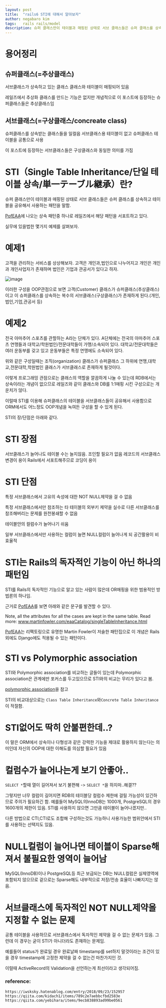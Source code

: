 ```yaml
---
layout: post
title:  "rails6 STI에 대해서 알아보자"
author: negabaro kim
tags:	rails rails/model
description: 슈퍼 클래스만이 테이블과 매핑된 상태로 서브 클래스들은 슈퍼 클래스를 상속하고 테이블도 공유해서 사용하는 패턴을 말함.
---
```


# 용어정리

## 슈퍼클래스(=추상클래스)

서브클래스가 상속하고 있는 클래스
클래스와 테이블이 매핑되어 있음

레일즈에서 추상화 클래스를 만드는 기능은 없지만
개념적으로 이 포스트에 등장하는 슈퍼클래스들은 추상클래스임

## 서브클래스(=구상클래스/concreate class)

슈퍼클래스를 상속받는 클래스들을 일컬음
서브클래스용 테이블이 없고 슈퍼클래스 테이블을 공통으로 사용

이 포스트에 등장하는 서브클래스들은 구상클래스와 동일한 의미를 가짐


# STI（Single Table Inheritance/단일 테이블 상속/単一テーブル継承）란?

슈퍼 클래스만이 테이블과 매핑된 상태로 
서브 클래스들은 슈퍼 클래스를 상속하고 테이블을 공유해서 사용하는 패턴을 말함.

[PofEAA]에 나오는 상속 패턴중 하나로 레일즈에서 해당 패턴을 서포트하고 있다.


실무에 있을법한 몇가지 예제를 살펴보자.

# 예제1

고객을 관리하는 서비스를 상상해보자.
고객은 개인과,법인으로 나누어지고 개인은 개인과 개인사업자가 존재하며
법인은 기업과 관공서가 있다고 하자.

![image](https://user-images.githubusercontent.com/4640346/84600037-785c9800-aeb1-11ea-8b66-886d6e843307.png)

이러한 구성을 OOP관점으로 보면
고객(Customer) 클래스가 슈퍼클래스(추상클래스)이고 
이 슈퍼클래스를 상속하는 복수의 서브클래스(구상클래스)가 존재하게 된다.(개인,법인,기업,관공서 등)


# 예제2

전국 아마추어 스포츠를 관할하는 A라는 단체가 있다.
A단체에는 전국의 아마추어 스포츠 연맹들과 대학교/학원법인/전문대학들이 가맹/소속되어 있다.
대학교/전문대학들은 여러 운동부를 갖고 있고
운동부들은 특정 연맹에도 소속되어 있다.

위와 같은 구성일때는 조직(organization) 클래스가 슈퍼클래스
그 하위에 연맹,대학교,전문대학,학원법인 클래스가 서브클래스로 존재하게 될것이다.


이렇게 프로그래밍 관점으로는 클래스의 역할을 깔끔하게 나눌 수 있는데
RDB에서는 상속이라는 개념이 없으므로 레일즈와 같이 클래스와 DB를 1:1매핑 시킨 구성으로는 개운치가 않다.

이럴때 STI를 이용해 슈퍼클래스의 테이블을 서브클래스들이 공유해서 사용함으로 ORM에서도 어느정도 OOP개념을 녹여든 구성을 할 수 있게 된다.

STI의 장/단점은 아래와 같다.

# STI 장점

서브클래스가 늘어나도 테이블 수는 늘지않음.
조인할 필요가 없음
레코드의 서브클래스 변경이 용이
Rails에서 서포트해주므로 코딩이 용이

# STI 단점

특정 서브클래스에서 고유의 속성에 대한 NOT NULL제약을 걸 수 없음

특정 서브클래스에서만 참조하는 타 테이블의 외부키 제약을 실수로 다른 서브클래스를 참조해버리는 문제를 원천봉쇄할 수 없음

테이블안의 컬럼수가 늘어나기 쉬움

일부 서브클래스에서만 사용하는 컬럼이 늘면 NULL컬럼이 늘어나게 되 공간활용이 비효율적



# STI는 Rails의 독자적인 기능이 아닌 하나의 패턴임

STI를 Rails의 독자적인 기능으로 알고 있는 사람이 많은데
OR매핑을 위한 범용적인 방법론의 하나임.

근거로 [PofEAA]를 보면 아래와 같은 문구를 발견할 수 있다.

Note, all the attributes for all the cases are kept in the same table. Read more: www.martinfowler.com/eaaCatalog/singleTableInheritance.html

[PofEAA]는 리팩토링으로 유명한 Martin Fowler이 저술한 패턴집으로 이 개념은 Rails외에도 Django에도 적용될 수 있는 패턴이다.


# STI vs Polymorphic association

STI와 Polymorphic association를 비교하는 글들이 있는데
Polymorphic association은 관계에만 포커스를 두고있으므로 STI와의 비교는 무리가 있다고 봄.

[polymorphic association]을 참고

STI의 비교대상으로는 `Class Table Inheritance`와`Concrete Table Inheritance` 이 적절함.

# STI없어도 딱히 안불편한데..?

이 말은 ORM에서 상속이나 다형성과 같은 강력한 기능을 제대로 활용하지 않는다는 의미인데
자신의 OOP에 대한 이해도를 의심할 필요가 있음


# 컬럼수가 늘어나는게 보기 안좋아..

`SELECT *`할때 열이 길어져서 보기 불편해 -> `SELECT *`을 하지마..해결??

그렇지만 너무 컬럼이 길어지면 RDB의 테이블당 컬럼수 제한에 걸릴 가능성이 있긴하므로 주의가 필요하긴 함.
예를들어 MySQL의InnoDB는 1000개, PostgreSQL의 경우 1600개의 제한이 있음.
STI를 사용하지 않으면 그만큼 테이블이 늘어나겠지만..

다른 방법으로 CTI,CTI로도 조합해 구성하는것도 가능하니 사용가능한 범위안에서 STI를 사용하는 선택지도 있음.


# NULL컬럼이 늘어나면 테이블이 Sparse해져서 불필요한 영역이 늘어남

MySQL(InnoDB)이나 PostgreSQL등 최근 보급되는 DB는 NULL컬럼은 실제영역에 포함되지 않으므로
겉으로는 Sparse해도 내부적으로 저장/전송 효율이 나빠지지는 않음.


# 서브클래스에 독자적인 NOT NULL제약을 지정할 수 없는 문제

공통 테이블을 사용하므로 서브클래스에서 독자적인 제약을 걸 수 없는 문제가 있음.
그런데 이 경우는 굳이 STI가 아니더라도 존재하는 문제임.

예를들어 status가 완료일 경우 완료날짜 timestamp를 set하지 말것이라는 조건이 있을 경우
timestamp에 고정한 제약을 걸 수 없는건 마찬가지인 것.

이럴때 ActiveRecord의 Validation을 선언하는게 최선이라고 생각되어짐.



[PofEAA]: http://api.rubyonrails.org/classes/ActiveRecord/Inheritance.html
[polymorphic association]: https://negabaro.github.io/archive/rails-polymorphic-association

### reference:

```
https://iwsksky.hatenablog.com/entry/2018/09/23/152957
https://qiita.com/kidach1/items/789c2e7aebbcfbd2583e
https://qiita.com/yebihara/items/9ecb838893ad99be0561
```